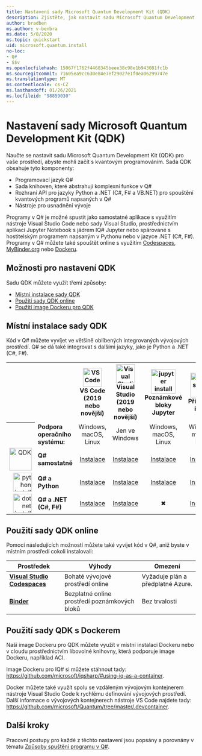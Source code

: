 ```yaml
---
title: Nastavení sady Microsoft Quantum Development Kit (QDK)
description: Zjistěte, jak nastavit sadu Microsoft Quantum Development Kit pro různá prostředí.
author: bradben
ms.author: v-benbra
ms.date: 5/8/2020
ms.topic: quickstart
uid: microsoft.quantum.install
no-loc:
- Q#
- $$v
ms.openlocfilehash: 15067f1762f4468345beee38c98e1b943081fc1b
ms.sourcegitcommit: 71605ea9cc630e84e7ef29027e1f0ea06299747e
ms.translationtype: MT
ms.contentlocale: cs-CZ
ms.lasthandoff: 01/26/2021
ms.locfileid: "98859030"
---
```

# <a name="setting-up-the-microsoft-quantum-development-kit-qdk"></a>Nastavení sady Microsoft Quantum Development Kit (QDK)

Naučte se nastavit sadu Microsoft Quantum Development Kit (QDK) pro vaše prostředí, abyste mohli začít s kvantovým programováním. Sada QDK obsahuje tyto komponenty:

- Programovací jazyk Q#
- Sada knihoven, které abstrahují komplexní funkce v Q#
- Rozhraní API pro jazyky Python a .NET (C#, F# a VB.NET) pro spouštění kvantových programů napsaných v Q#
- Nástroje pro usnadnění vývoje

Programy v Q# je možné spustit jako samostatné aplikace s využitím nástroje Visual Studio Code nebo sady Visual Studio, prostřednictvím aplikací Jupyter Notebook s jádrem IQ# Jupyter nebo spárované s hostitelským programem napsaným v Pythonu nebo v jazyce .NET (C#, F#). Programy v Q# můžete také spouštět online s využitím [Codespaces](https://online.visualstudio.com/), [MyBinder.org](https://mybinder.org/) nebo [Dockeru](#use-the-qdk-with-docker). 

## <a name="options-for-setting-up-the-qdk"></a>Možnosti pro nastavení QDK

Sadu QDK můžete využít třemi způsoby:

- [Místní instalace sady QDK](#install-the-qdk-locally)
- [Použití sady QDK online](#use-the-qdk-online)
- [Použití image Dockeru pro QDK](#use-the-qdk-with-docker)

## <a name="install-the-qdk-locally"></a>Místní instalace sady QDK

Kód v Q# můžete vyvíjet ve většině oblíbených integrovaných vývojových prostředí. Q# se dá také integrovat s dalšími jazyky, jako je Python a .NET (C#, F#).

<table>
    <tr>
        <th width=10%>&nbsp;</th>
        <th>&nbsp;</th>
        <th align="center" width=18%><img src="~/media/vs_code.png" alt="VS Code" width="50"/><br><b>VS Code<br>(2019 nebo novější)</b></th>
        <th align="center" width=18%><img src="~/media/vs_studio.png" alt="Visual Studio" width="50"/><br><b>Visual Studio<br>(2019 nebo novější)</b></th>
        <th align="center" width=18%><img src="~/media/jupyter-wht.png" alt="jupyter install" width="65"/><br><b>Poznámkové bloky Jupyter</b></th>
        <th align="center" width=18%><img src="~/media/blank.png" alt="blank spacer" width="65"/><br><b>Příkazový řádek</b></th>
    </tr>
    <tr>
        <th>&nbsp;</th>
        <td align="left"><b>Podpora operačního systému:</b></td>
        <td align="center">Windows, macOS, Linux</td>
        <td align="center">Jen ve Windows</td>
        <td align="center">Windows, macOS, Linux</td>
        <td align="center">Windows, macOS, Linux</td>
    </tr>
    <tr>
        <td align="right"><img src="~/media/quantum-wht.png" alt="QDK" width="60"/></td>
        <td align="left"><b>Q# samostatně</b></td>
        <td align="center"><a href="xref:microsoft.quantum.install.standalone">Instalace</a></td>
        <td align="center"><a href="xref:microsoft.quantum.install.standalone">Instalace</a></td>
        <td align="center"><a href="xref:microsoft.quantum.install.jupyter">Instalace</a></td>
        <td align="center"><a href="xref:microsoft.quantum.install.standalone">Instalace</a></td>
    </tr>
    <tr>
        <td align="right"><img src="~/media/python.png" alt="python install" width="50"/></td>
        <td align="left"><b>Q# a Python</b></td>
        <td align="center"><a href="xref:microsoft.quantum.install.python">Instalace</a></td>
        <td align="center"><a href="xref:microsoft.quantum.install.python">Instalace</a></td>
        <td align="center"><a href="xref:microsoft.quantum.install.python">Instalace</a></td>
        <td align="center"><a href="xref:microsoft.quantum.install.python">Instalace</a></td>
    </tr>
    <tr>
        <td align="right"><img src="~/media/dot_net.png" alt="dotnet install" width="50"/></td>
        <td align="left"><b>Q# a .NET (C#, F#)</b></td> 
        <td align="center"><a href="xref:microsoft.quantum.install.cs">Instalace</a></td>
        <td align="center"><a href="xref:microsoft.quantum.install.cs">Instalace</a></td>
        <td align="center">&#10006;</td>
        <td align="center"><a href="xref:microsoft.quantum.install.cs">Instalace</a></td>
   </tr>
</table>

## <a name="use-the-qdk-online"></a>Použití sady QDK online

Pomocí následujících možností můžete také vyvíjet kód v Q#, aniž byste v místním prostředí cokoli instalovali:

|Prostředek|Výhody|Omezení|
|---|---|---|
|[**Visual Studio Codespaces**](xref:microsoft.quantum.install.standalone)|Bohaté vývojové prostředí online  |Vyžaduje plán a předplatné Azure. |
|[**Binder**](xref:microsoft.quantum.install.binder) | Bezplatné online prostředí poznámkových bloků |Bez trvalosti |

## <a name="use-the-qdk-with-docker"></a>Použití sady QDK s Dockerem

Naši image Dockeru pro QDK můžete využít v místní instalaci Dockeru nebo v cloudu prostřednictvím libovolné knihovny, která podporuje image Dockeru, například ACI.

Image Dockeru pro IQ# si můžete stáhnout tady: https://github.com/microsoft/iqsharp/#using-iq-as-a-container. 

Docker můžete také využít spolu se vzdáleným vývojovým kontejnerem nástroje Visual Studio Code k rychlému definování vývojových prostředí. Další informace o vývojových kontejnerech nástroje VS Code najdete tady: https://github.com/microsoft/Quantum/tree/master/.devcontainer.

## <a name="next-steps"></a>Další kroky

Pracovní postupy pro každé z těchto nastavení jsou popsány a porovnány v tématu [Způsoby spuštění programu v Q#](xref:microsoft.quantum.guide.host-programs).
